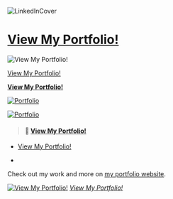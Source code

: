 ![LinkedInCover](https://github.com/ArtanBajqinca/ArtanBajqinca/assets/72929040/7b17f71d-4343-4478-82a6-3f0b9318c6cf)

# [View My Portfolio!](https://artanbajqinca.se)


![View My Portfolio!](https://artanbajqinca.se)


[View My Portfolio!](https://artanbajqinca.se)


**[View My Portfolio!](https://artanbajqinca.se)**





[![Portfolio](https://www.artanbajqinca.se/img/Logo.svg)](https://artanbajqinca.se)


[![Portfolio](https://example.com/path/to/your/logo.png)](https://artanbajqinca.se)


> #### 🌟 [View My Portfolio!](https://artanbajqinca.se)
>
> 
- [View My Portfolio!](https://artanbajqinca.se)

- 
Check out my work and more on [my portfolio website](https://artanbajqinca.se).

[![View My Portfolio!](https://www.artanbajqinca.se/img/Logo.svg)](https://artanbajqinca.se)
*[View My Portfolio!](https://artanbajqinca.se)*





